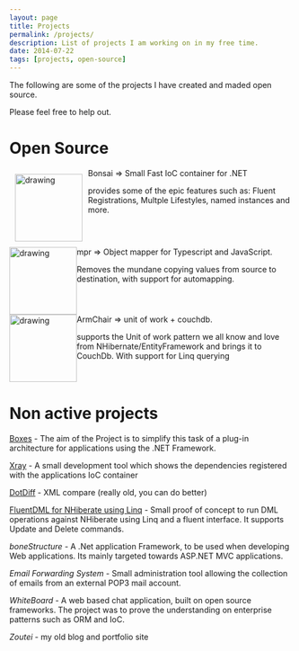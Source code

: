 ```yaml
---
layout: page
title: Projects
permalink: /projects/
description: List of projects I am working on in my free time.
date: 2014-07-22
tags: [projects, open-source]
---
```


The following are some of the projects I have created and maded open source.

Please feel free to help out.

# Open Source

<div style="clear: left">
<a href="https://github.com/dbones/bonsai">
<img src="https://raw.githubusercontent.com/dbones/bonsai/master/images/rect151.png" alt="drawing" height="120" style="float:left;margin:10px" /></a>

Bonsai => Small Fast IoC container for .NET

provides some of the epic features such as: Fluent Registrations, Multple Lifestyles, named instances and more.
<div>

<br />

<div style="clear: left">
<a href="https://github.com/dbones/bonsai">
<img src="https://bitbucket-assetroot.s3.amazonaws.com/c/photos/2018/Sep/14/1288517134-6-mpr-logo_avatar.png" alt="drawing" height="120" style="float:left;" /></a>

mpr => Object mapper for Typescript and JavaScript.

Removes the mundane copying values from source to destination, with support for automapping.

<div>

<br />

<div style="clear: left">
<a href="https://github.com/dbones/bonsai">
<img src="https://bytebucket.org/ravatar/%7Ba6c7471f-2808-4f5d-8763-f8a158fde6dc%7D?ts=522619" alt="drawing" height="120" style="float:left;" /></a>

ArmChair => unit of work + couchdb.

supports the Unit of work pattern we all know and love from NHibernate/EntityFramework and brings it to CouchDb. With support for Linq querying
<div>

<div style="clear: left"></div>

# Non active projects

[Boxes](http://docs.dbones.co.uk/boxes.MainPage.ashx) - The aim of the Project is to simplify this task of a plug-in architecture for applications using the .NET Framework.

[Xray](https://xrayioc.codeplex.com/) - A small development tool which shows the dependencies registered with the applications IoC container

[DotDiff](https://dotdiff.codeplex.com/) - XML compare (really old, you can do better)

[FluentDML for NHiberate using Linq](https://linqdmlnhpoc.codeplex.com/) - Small proof of concept to run DML operations against NHiberate using Linq and a fluent interface. It supports Update and Delete commands.

*boneStructure* - A .Net application Framework, to be used when developing Web applications. Its mainly targeted towards ASP.NET MVC applications.

*Email Forwarding System* - Small administration tool allowing the collection of emails from an external POP3 mail account.

*WhiteBoard* - A web based chat application, built on open source frameworks. The project was to prove the understanding on enterprise patterns such as ORM and IoC.

*Zoutei* - my old blog and portfolio site